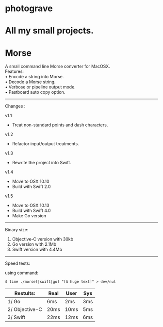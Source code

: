 photograve
==========

All my small projects.
==========
Morse
==========

A small command line Morse converter for MacOSX.  
Features:  
• Encode a string into Morse.  
• Decode a Morse string.  
• Verbose or pipeline output mode.  
• Pastboard auto copy option.  

----------

Changes :

v1.1
- Treat non-standard points and dash characters.

v1.2
- Refactor input/output treatments.

v1.3
- Rewrite the project into Swift.

v1.4
- Move to OSX 10.10
- Build with Swift 2.0

v1.5
- Move to OSX 10.13
- Build with Swift 4.0
- Make Go version

----------

Binary size:
1. Objective-C version with 30kb
2. Go version with 2.1Mb
3. Swift version with 4.4Mb

----------

Speed tests:

using command:

`$ time ./morse[|swift|go] "[A huge text]" > dev/nul`

 Restults:      | Real  | User  | Sys   
 -------------- | ----- | ----- | ----- 
 1/ Go          |  6ms  |  2ms  |  3ms  
 2/ Objective-C | 20ms  | 10ms  |  5ms  
 3/ Swift       | 22ms  | 12ms  |  6ms  
